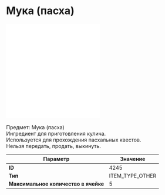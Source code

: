 # Мука (пасха)

![Item Image](../img/4245.webp?raw=true)

Предмет: Мука (пасха)<br>Ингредиент для приготовления кулича.<br>Используется для прохождения пасхальных квестов.<br>Нельзя передать, продать, выкинуть.


| Параметр | Значение |
|----------|----------|
| **ID** | 4245 |
| **Тип** | ITEM_TYPE_OTHER |
| **Максимальное количество в ячейке** | 5 |

